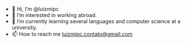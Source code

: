 - 👋 Hi, I’m @luizmipc
- 👀 I’m interested in working abroad. 
- 🌱 I’m currently learning several languages and computer science at a university. 
- 📫 How to reach me luizmipc.contato@gmail.com

<!---
zwluizwz/zwluizwz is a ✨ special ✨ repository because its `README.md` (this file) appears on your GitHub profile.
You can click the Preview link to take a look at your changes.
--->
